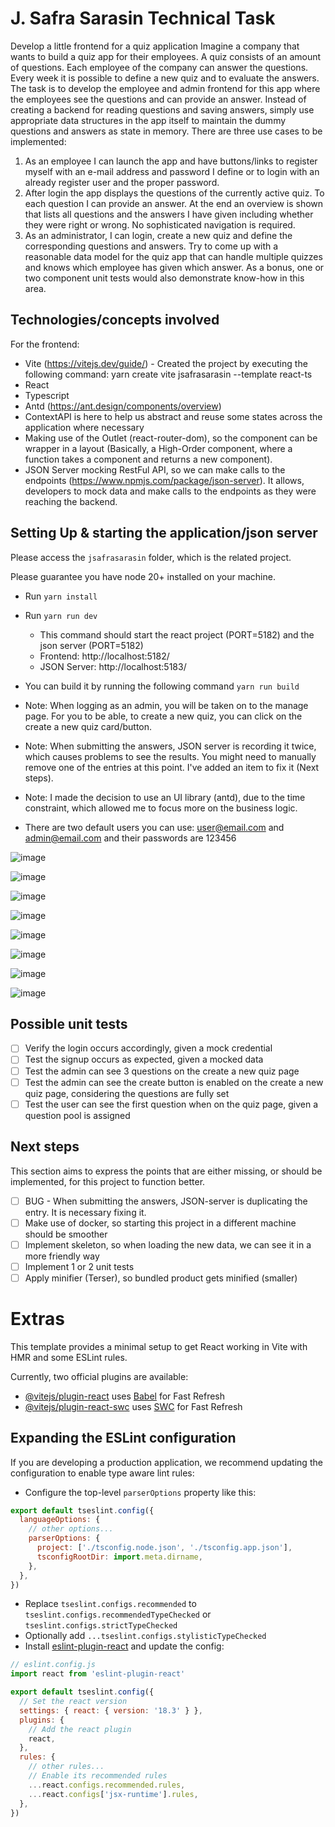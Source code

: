 # J. Safra Sarasin Technical Task

Develop a little frontend for a quiz application
Imagine a company that wants to build a quiz app for their employees. A quiz consists of an
amount of questions. Each employee of the company can answer the questions. Every week
it is possible to define a new quiz and to evaluate the answers.
The task is to develop the employee and admin frontend for this app where the employees
see the questions and can provide an answer. Instead of creating a backend for reading
questions and saving answers, simply use appropriate data structures in the app itself to
maintain the dummy questions and answers as state in memory.
There are three use cases to be implemented:
1. As an employee I can launch the app and have buttons/links to register myself with
an e-mail address and password I define or to login with an already register user and
the proper password.
2. After login the app displays the questions of the currently active quiz. To each
question I can provide an answer. At the end an overview is shown that lists all
questions and the answers I have given including whether they were right or wrong.
No sophisticated navigation is required.
3. As an administrator, I can login, create a new quiz and define the corresponding
questions and answers.
Try to come up with a reasonable data model for the quiz app that can handle multiple
quizzes and knows which employee has given which answer. As a bonus, one or two
component unit tests would also demonstrate know-how in this area.

## Technologies/concepts involved

For the frontend:
* Vite (https://vitejs.dev/guide/) - Created the project by executing the following command: yarn create vite jsafrasarasin --template react-ts
* React
* Typescript
* Antd (https://ant.design/components/overview)
* ContextAPI is here to help us abstract and reuse some states across the application where necessary
* Making use of the Outlet (react-router-dom), so the component can be wrapper in a layout (Basically, a High-Order component, where a function takes a component and returns a new component).
* JSON Server mocking RestFul API, so we can make calls to the endpoints (https://www.npmjs.com/package/json-server). It allows, developers to mock data and make calls to the endpoints as they were reaching the backend.


## Setting Up & starting the application/json server

Please access the `jsafrasarasin` folder, which is the related project.

Please guarantee you have node 20+ installed on your machine.
* Run `yarn install`
* Run `yarn run dev`
  * This command should start the react project (PORT=5182) and the json server (PORT=5182)
  * Frontend: http://localhost:5182/
  * JSON Server: http://localhost:5183/
 
* You can build it by running the following command `yarn run build`

* Note: When logging as an admin, you will be taken on to the manage page. For you to be able, to create a new quiz, you can click on the create a new quiz card/button.
* Note: When submitting the answers, JSON server is recording it twice, which causes problems to see the results. You might need to manually remove one of the entries at this point. I've added an item to fix it (Next steps).
* Note: I made the decision to use an UI library (antd), due to the time constraint, which allowed me to focus more on the business logic.

* There are two default users you can use: user@email.com and admin@email.com and their passwords are 123456



![image](https://github.com/user-attachments/assets/ebfd0475-ff0d-477f-845f-a6361f94abed)

![image](https://github.com/user-attachments/assets/efa106a2-0d86-4f45-b7ce-4660a7ad56f0)

![image](https://github.com/user-attachments/assets/d750cb47-ff49-4776-9244-e6ecf17d7ccb)

![image](https://github.com/user-attachments/assets/21ae1013-a43a-4e94-a2b5-0a6ef019b197)

![image](https://github.com/user-attachments/assets/17a88f07-2b92-4db0-89aa-20e8aa4a9814)

![image](https://github.com/user-attachments/assets/996f6823-1d31-4af1-ba66-571997a0153d)

![image](https://github.com/user-attachments/assets/1a97e43b-c737-4f86-b436-ffcfc11883b5)

![image](https://github.com/user-attachments/assets/cffd53ab-e875-4a60-a9c8-674f913305bc)


## Possible unit tests
* [ ] Verify the login occurs accordingly, given a mock credential
* [ ] Test the signup occurs as expected, given a mocked data
* [ ] Test the admin can see 3 questions on the create a new quiz page
* [ ] Test the admin can see the create button is enabled on the create a new quiz page, considering the questions are fully set
* [ ] Test the user can see the first question when on the quiz page, given a question pool is assigned

## Next steps

This section aims to express the points that are either missing, or should be implemented, for this project to function better.

* [ ] BUG - When submitting the answers, JSON-server is duplicating the entry. It is necessary fixing it.
* [ ] Make use of docker, so starting this project in a different machine should be smoother
* [ ] Implement skeleton, so when loading the new data, we can see it in a more friendly way
* [ ] Implement 1 or 2 unit tests
* [ ] Apply minifier (Terser), so bundled product gets minified (smaller)

# Extras

This template provides a minimal setup to get React working in Vite with HMR and some ESLint rules.

Currently, two official plugins are available:

- [@vitejs/plugin-react](https://github.com/vitejs/vite-plugin-react/blob/main/packages/plugin-react/README.md) uses [Babel](https://babeljs.io/) for Fast Refresh
- [@vitejs/plugin-react-swc](https://github.com/vitejs/vite-plugin-react-swc) uses [SWC](https://swc.rs/) for Fast Refresh

## Expanding the ESLint configuration

If you are developing a production application, we recommend updating the configuration to enable type aware lint rules:

- Configure the top-level `parserOptions` property like this:

```js
export default tseslint.config({
  languageOptions: {
    // other options...
    parserOptions: {
      project: ['./tsconfig.node.json', './tsconfig.app.json'],
      tsconfigRootDir: import.meta.dirname,
    },
  },
})
```

- Replace `tseslint.configs.recommended` to `tseslint.configs.recommendedTypeChecked` or `tseslint.configs.strictTypeChecked`
- Optionally add `...tseslint.configs.stylisticTypeChecked`
- Install [eslint-plugin-react](https://github.com/jsx-eslint/eslint-plugin-react) and update the config:

```js
// eslint.config.js
import react from 'eslint-plugin-react'

export default tseslint.config({
  // Set the react version
  settings: { react: { version: '18.3' } },
  plugins: {
    // Add the react plugin
    react,
  },
  rules: {
    // other rules...
    // Enable its recommended rules
    ...react.configs.recommended.rules,
    ...react.configs['jsx-runtime'].rules,
  },
})
```
